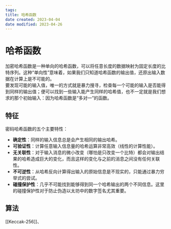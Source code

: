 ```yaml
---
tags:
title: 哈希函数
date created: 2023-04-04
date modified: 2023-04-26
---
```


# 哈希函数

加密哈希函数是一种单向的哈希函数，可以将任意长度的数据映射为固定长度的比特序列。这种“单向性”意味着，如果我们只知道哈希函数的输出值，还原出输入数据在计算上是不可能的。  
要发现可能的输入值，唯一的方式就是暴力搜寻，检查每一个可能的输入是否能得到同样的输出值；便可以找到一些输入能产生同样的哈希值，也不一定就是我们想求的那个初始输入：因为哈希函数是“多对一”的函数。

## 特征

密码哈希函数的五个主要特性：

- **确定性**：同样的输入信息总是会产生相同的输出哈希。
- **可验证性**：计算任意输入信息量的哈希运算非常高效（线性的计算性能）。
- **无关联性**：对于输入消息的微小改变（哪怕是只改变一个比特）都会对输出结果的哈希造成巨大的变化，而且这样的变化与之前的消息之间没有任何关联性。
- **不可逆性**：从哈希反向计算得出输入的原始信息是不现实的，只能通过暴力穷举式的尝试。
- **碰撞保护性**：几乎不可能找到能够得到同一个哈希输出的两个不同信息。这里的碰撞保护性对于防止伪造以太坊中的数字签名尤其重要。

## 算法

[[Keccak-256]]、
